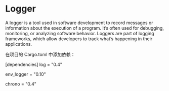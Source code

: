 # Logger
A logger is a tool used in software development to record messages or information about the execution of a program. It’s often used for debugging, monitoring, or analyzing software behavior. Loggers are part of logging frameworks, which allow developers to track what’s happening in their applications.

在项目的 Cargo.toml 中添加依赖：

[dependencies]
log = "0.4"

env_logger = "0.10"

chrono = "0.4"

